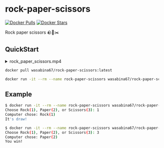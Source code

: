 # rock-paper-scissors

[![Docker Pulls](https://img.shields.io/docker/pulls/wasabina67/rock-paper-scissors)](https://hub.docker.com/r/wasabina67/rock-paper-scissors)
[![Docker Stars](https://img.shields.io/docker/stars/wasabina67/rock-paper-scissors)](https://hub.docker.com/r/wasabina67/rock-paper-scissors)

Rock paper scissors 🪨📃✂️

## QuickStart

<details><summary>rock_paper_scissors.mp4</summary>

<video controls src="https://github.com/user-attachments/assets/0a81f397-f8d8-4256-8c8c-d57537218219" muted="false"></video>

</details>

```bash
docker pull wasabina67/rock-paper-scissors:latest
```

```bash
docker run -it --rm --name rock-paper-scissors wasabina67/rock-paper-scissors:latest
```

## Example

```bash
$ docker run -it --rm --name rock-paper-scissors wasabina67/rock-paper-scissors:latest
Choose Rock(1), Paper(2), or Scissors(3): 1
Computer chose: Rock(1)
It's draw!
```

```bash
$ docker run -it --rm --name rock-paper-scissors wasabina67/rock-paper-scissors:latest
Choose Rock(1), Paper(2), or Scissors(3): 3
Computer chose: Paper(2)
You win!
```
